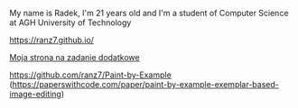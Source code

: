My name is Radek, I'm 21 years old and I'm a student of Computer Science at AGH University of Technology

https://ranz7.github.io/

[Moja strona na zadanie dodatkowe](https://main--effervescent-empanada-99a67b.netlify.app/)

https://github.com/ranz7/Paint-by-Example (https://paperswithcode.com/paper/paint-by-example-exemplar-based-image-editing) 
